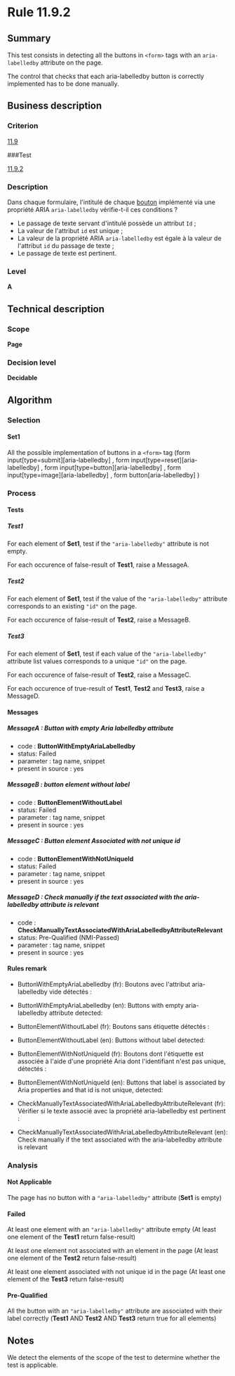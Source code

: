 # Rule 11.9.2

## Summary

This test consists in detecting all the buttons in `<form>` tags with an `aria-labelledby` attribute on the page.

The control that checks that each aria-labelledby button is correctly implemented has to be done manually.

## Business description

### Criterion

[11.9](http://references.modernisation.gouv.fr/rgaa/criteres.html#crit-11-9)

###Test

[11.9.2](http://references.modernisation.gouv.fr/rgaa/criteres.html#test-11-9-2)

### Description

Dans chaque formulaire, l'intitul&eacute; de chaque <a href="http://references.modernisation.gouv.fr/rgaa/glossaire.html#bouton-formulaire">bouton</a> impl&eacute;ment&eacute; via une propri&eacute;t&eacute; ARIA `aria-labelledby` v&eacute;rifie-t-il ces conditions ? 
 
 * Le passage de texte servant d'intitul&eacute; poss&egrave;de un attribut `Id` ;
 * La valeur de l'attribut `id` est unique ;
 * La valeur de la propri&eacute;t&eacute; ARIA `aria-labelledby` est &eacute;gale &agrave; la valeur de l'attribut `id` du passage de texte ;
 * Le passage de texte est pertinent.

### Level

**A**

## Technical description

### Scope

**Page**

### Decision level

**Decidable**

## Algorithm

### Selection

#### Set1

All the possible implementation of buttons in a `<form>` tag (form input[type=submit][aria-labelledby] , form input[type=reset][aria-labelledby] , form input[type=button][aria-labelledby] , form input[type=image][aria-labelledby] , form button[aria-labelledby] )

### Process

#### Tests

##### Test1

For each element of **Set1**, test if the `"aria-labelledby"` attribute is not empty.

For each occurence of false-result of **Test1**, raise a MessageA.

##### Test2

For each element of **Set1**, test if the value of the `"aria-labelledby"` attribute corresponds to an existing `"id"` on the page.

For each occurence of false-result of **Test2**, raise a MessageB.

##### Test3

For each element of **Set1**, test if each value of the `"aria-labelledby"` attribute list values corresponds to a unique `"id"` on the page.

For each occurence of false-result of **Test2**, raise a MessageC.

For each occurence of true-result of **Test1**, **Test2** and **Test3**, raise a MessageD.

#### Messages

##### MessageA : Button with empty Aria labelledby attribute

- code : **ButtonWithEmptyAriaLabelledby**
- status: Failed
- parameter : tag name, snippet
- present in source : yes

##### MessageB : button element without label

- code : **ButtonElementWithoutLabel**
- status: Failed
- parameter : tag name, snippet
- present in source : yes

##### MessageC : Button element Associated with not unique id

- code : **ButtonElementWithNotUniqueId**
- status: Failed
- parameter : tag name, snippet
- present in source : yes

##### MessageD : Check manually if the text associated with the aria-labelledby attribute is relevant

- code : **CheckManuallyTextAssociatedWithAriaLabelledbyAttributeRelevant**
- status: Pre-Qualified (NMI-Passed)
- parameter : tag name, snippet
- present in source : yes

#### Rules remark

 * ButtonWithEmptyAriaLabelledby (fr): Boutons avec l'attribut aria-labelledby vide d&eacute;tect&eacute;s :
 * ButtonWithEmptyAriaLabelledby (en): Buttons with empty aria-labelledby attribute detected:

 * ButtonElementWithoutLabel (fr): Boutons sans étiquette détectés :
 * ButtonElementWithoutLabel (en): Buttons without label detected:

 * ButtonElementWithNotUniqueId (fr): Boutons dont l'&eacute;tiquette est associ&eacute;e à l'aide d'une propri&eacute;t&eacute; Aria dont l'identifiant n'est pas unique, d&eacute;tect&eacute;s :
 * ButtonElementWithNotUniqueId (en): Buttons that label is associated by Aria properties and that id is not unique, detected:

 * CheckManuallyTextAssociatedWithAriaLabelledbyAttributeRelevant (fr): V&eacute;rifier si le texte associ&eacute; avec la propri&eacute;t&eacute; aria-labelledby est pertinent :
 * CheckManuallyTextAssociatedWithAriaLabelledbyAttributeRelevant (en): Check manually if the text associated with the aria-labelledby attribute is relevant

### Analysis

#### Not Applicable

The page has no button with a `"aria-labelledby"` attribute (**Set1** is empty)

#### Failed

At least one element with an `"aria-labelledby"` attribute empty (At least one element of the **Test1** return false-result)

At least one element not associated with an element in the page (At least one element of the **Test2** return false-result)

At least one element associated with not unique id in the page (At least one element of the **Test3** return false-result)

#### Pre-Qualified

All the button with an `"aria-labelledby"` attribute are associated with their label correctly (**Test1** AND **Test2** AND **Test3** return true for all elements)

## Notes

We detect the elements of the scope of the test to determine whether the
test is applicable.
